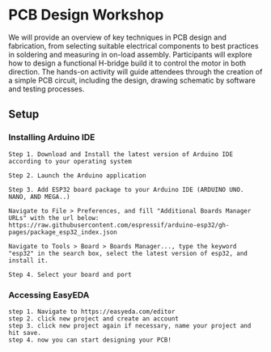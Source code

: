 # PCB Design Workshop

We will provide an overview of key techniques in PCB design and fabrication, from selecting suitable electrical components to best practices in soldering and measuring in on-load assembly. Participants will explore how to design a functional H-bridge build it to control the motor in both direction. The hands-on activity will guide attendees through the creation of a simple PCB circuit, including the design, drawing schematic by software and testing processes. 

## Setup

### Installing Arduino IDE

```
Step 1. Download and Install the latest version of Arduino IDE according to your operating system

Step 2. Launch the Arduino application

Step 3. Add ESP32 board package to your Arduino IDE (ARDUINO UNO. NANO, AND MEGA..)

Navigate to File > Preferences, and fill "Additional Boards Manager URLs" with the url below: https://raw.githubusercontent.com/espressif/arduino-esp32/gh-pages/package_esp32_index.json

Navigate to Tools > Board > Boards Manager..., type the keyword "esp32" in the search box, select the latest version of esp32, and install it.

Step 4. Select your board and port
```

### Accessing EasyEDA
```
step 1. Navigate to https://easyeda.com/editor
step 2. click new project and create an account
step 3. click new project again if necessary, name your project and hit save.
step 4. now you can start designing your PCB!
```
